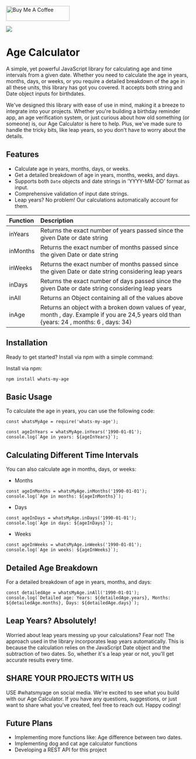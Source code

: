 <a href="https://buymeacoffee.com/thecodedesigner" target="_blank"><img src="https://cdn.buymeacoffee.com/buttons/default-orange.png" alt="Buy Me A Coffee" height="41" width="174"></a>

<img src='https://i.ibb.co/TtLgtG7/Banner.png'>

# Age Calculator

A simple, yet powerful JavaScript library for calculating age and time intervals from a given date. Whether you need to calculate the age in years, months, days, or weeks, or you require a detailed breakdown of the age in all these units, this library has got you covered. It accepts both string and Date object inputs for birthdates.

We've designed this library with ease of use in mind, making it a breeze to integrate into your projects. Whether you're building a birthday reminder app, an age verification system, or just curious about how old something (or someone) is, our Age Calculator is here to help. Plus, we've made sure to handle the tricky bits, like leap years, so you don't have to worry about the details.

## Features

- Calculate age in years, months, days, or weeks.
- Get a detailed breakdown of age in years, months, weeks, and days.
- Supports both `Date` objects and date strings in 'YYYY-MM-DD' format as input.
- Comprehensive validation of input date strings.
- Leap years? No problem! Our calculations automatically account for them.

| Function |  Description  |
|:-----|:--------|
| inYears | Returns the exact number of years passed since the given Date or date string   |
| inMonths   |  Returns the exact number of months passed since the given Date or date string |
| inWeeks   | Returns the exact number of months passed since the given Date or date string considering leap years | 
|inDays |  Returns the exact number of days passed since the given Date or date string considering leap years|
|inAll | Returns an Object containing all of the values above |
| inAge | Returns an object with a broken down values of year, month , day. Example if you are 24,5 years old than {years: 24 , months: 6 , days: 34}|
## Installation

Ready to get started? Install via npm with a simple command:

Install via npm:

```
npm install whats-my-age
```

## Basic Usage
To calculate the age in years, you can use the following code:

```
const whatsMyAge = require('whats-my-age');

const ageInYears = whatsMyAge.inYears('1990-01-01');
console.log(`Age in years: ${ageInYears}`);
```

## Calculating Different Time Intervals
You can also calculate age in months, days, or weeks:

* Months

```
const ageInMonths = whatsMyAge.inMonths('1990-01-01');
console.log(`Age in months: ${ageInMonths}`);
```

* Days 

```
const ageInDays = whatsMyAge.inDays('1990-01-01');
console.log(`Age in days: ${ageInDays}`);
```

* Weeks

```
const ageInWeeks = whatsMyAge.inWeeks('1990-01-01');
console.log(`Age in weeks: ${ageInWeeks}`);
```

## Detailed Age Breakdown
For a detailed breakdown of age in years, months, and days:

```
const detailedAge = whatsMyAge.inAll('1990-01-01');
console.log(`Detailed age: Years: ${detailedAge.years}, Months: ${detailedAge.months}, Days: ${detailedAge.days}`);
```


## Leap Years? Absolutely!

Worried about leap years messing up your calculations? Fear not! The approach used in the library incorporates leap years automatically. This is because the calculation relies on the JavaScript Date object and the subtraction of two dates. So, whether it's a leap year or not, you'll get accurate results every time.

## SHARE YOUR PROJECTS WITH US 
USE #whatsmyage on social media.
We're excited to see what you build with our Age Calculator. If you have any questions, suggestions, or just want to share what you've created, feel free to reach out. Happy coding!

## Future Plans
 * Implementing more functions like: Age difference between two dates. 
 * Implementing dog and cat age calculator functions
 * Developing a REST API for this project 


